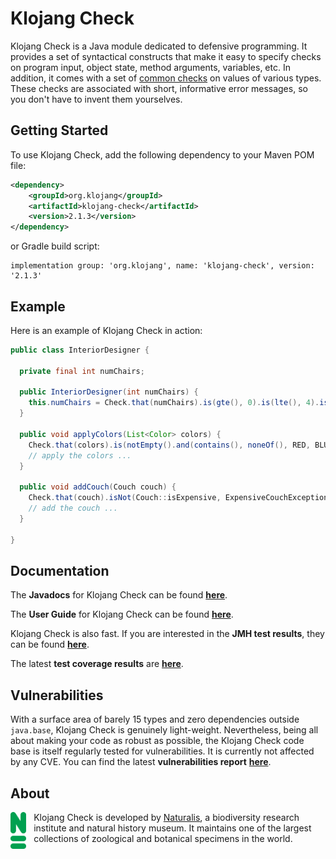 # Klojang Check

Klojang Check is a Java module dedicated to defensive programming. It provides a set
of syntactical constructs that make it easy to specify checks on program input,
object state, method arguments, variables, etc. In addition, it comes with a set
of [common checks](https://klojang4j.github.io/klojang-check/api/org.klojang.check/org/klojang/check/CommonChecks.html)
on values of various types. These checks are associated with short, informative error
messages, so you don't have to invent them yourselves.

## Getting Started

To use Klojang Check, add the following dependency to your Maven POM file:

```xml
<dependency>
    <groupId>org.klojang</groupId>
    <artifactId>klojang-check</artifactId>
    <version>2.1.3</version>
</dependency>
```

or Gradle build script:

```
implementation group: 'org.klojang', name: 'klojang-check', version: '2.1.3'
```

## Example

Here is an example of Klojang Check in action:

```java
public class InteriorDesigner {

  private final int numChairs;

  public InteriorDesigner(int numChairs) {
    this.numChairs = Check.that(numChairs).is(gte(), 0).is(lte(), 4).is(even()).ok();
  }

  public void applyColors(List<Color> colors) {
    Check.that(colors).is(notEmpty().and(contains(), noneOf(), RED, BLUE, PINK));
    // apply the colors ...
  }

  public void addCouch(Couch couch) {
    Check.that(couch).isNot(Couch::isExpensive, ExpensiveCouchException::new);
    // add the couch ...
  }

}
```

## Documentation

The **Javadocs** for Klojang Check can be
found **[here](https://klojang4j.github.io/klojang-check/2/api)**.

The **User Guide** for Klojang Check can be
found **[here](https://klojang4j.github.io/klojang-check/index.html)**.

Klojang Check is also fast. If you are interested in the **JMH test results**, they
can be found **[here](https://github.com/klojang4j/klojang-check-jmh)**.

The latest **test coverage results**
are **[here](https://klojang4j.github.io/klojang-check/2/coverage)**.

## Vulnerabilities

With a surface area of barely 15 types and zero dependencies outside
`java.base`, Klojang Check is genuinely light-weight. Nevertheless, being all about
making your code as robust as possible, the Klojang Check code base is itself
regularly tested for vulnerabilities. It is currently not affected by any CVE. You
can find the latest **vulnerabilities report**
**[here](https://klojang4j.github.io/klojang-check/2/vulnerabilities/dependency-check-report.html)**.

## About

<img src="docs/logo-groen.png" style="float:left;width:5%;padding:0 12px 12px 0"/>

Klojang Check is developed by [Naturalis](https://www.naturalis.nl/en), a
biodiversity research institute and natural history museum. It maintains one
of the largest collections of zoological and botanical specimens in the world.





